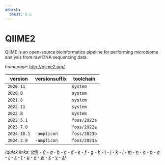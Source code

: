 ```yaml
---
search:
  boost: 0.5
---
```

# QIIME2

QIIME is an open-source bioinformatics pipeline for performing microbiome analysis  from raw DNA sequencing data.

*homepage*: <http://qiime2.org/>

version | versionsuffix | toolchain
--------|---------------|----------
``2020.11`` |  | ``system``
``2020.8`` |  | ``system``
``2021.8`` |  | ``system``
``2022.11`` |  | ``system``
``2022.8`` |  | ``system``
``2023.5.1`` |  | ``foss/2022a``
``2023.7.0`` |  | ``foss/2022a``
``2024.10.1`` | ``-amplicon`` | ``foss/2023b``
``2024.2.0`` | ``-amplicon`` | ``foss/2023a``


*(quick links: [(all)](../index.md) - [0](../0/index.md) - [a](../a/index.md) - [b](../b/index.md) - [c](../c/index.md) - [d](../d/index.md) - [e](../e/index.md) - [f](../f/index.md) - [g](../g/index.md) - [h](../h/index.md) - [i](../i/index.md) - [j](../j/index.md) - [k](../k/index.md) - [l](../l/index.md) - [m](../m/index.md) - [n](../n/index.md) - [o](../o/index.md) - [p](../p/index.md) - [q](../q/index.md) - [r](../r/index.md) - [s](../s/index.md) - [t](../t/index.md) - [u](../u/index.md) - [v](../v/index.md) - [w](../w/index.md) - [x](../x/index.md) - [y](../y/index.md) - [z](../z/index.md))*

